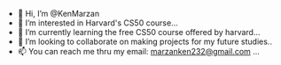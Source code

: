 - 👋 Hi, I’m @KenMarzan
- 👀 I’m interested in  Harvard's CS50 course...
- 🌱 I’m currently learning  the free CS50 course offered by harvard...
- 💞️ I’m looking to collaborate on making projects for my future studies..
- 📫 You can reach me thru my email: marzanken232@gmail.com ...

<!---
KenMarzan/KenMarzan is a ✨ special ✨ repository because its `README.md` (this file) appears on your GitHub profile.
You can click the Preview link to take a look at your changes.
--->
